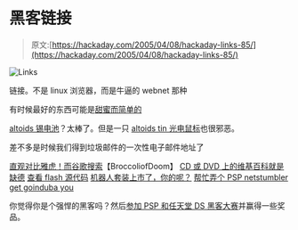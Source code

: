 # 黑客链接

> 原文:[https://hackaday.com/2005/04/08/hackaday-links-85/](https://hackaday.com/2005/04/08/hackaday-links-85/)

![Links](../Images/571a53da51046b6174a8d2179411961c.png)

链接。不是 linux 浏览器，而是牛逼的 webnet 那种

有时候最好的东西可能是[甜蜜而简单的](http://www.thwartdesign.com/progresspg/withoutpg/dwor_ball.html)

[altoids 锡电池](http://ipod.hackaday.com/entry/2645310329796286/)？太棒了。但是一只 [altoids tin 光电鼠标](http://www.flickr.com/photos/drewish/7836107/in/pool-make/)也很邪恶。

差不多是时候我们得到垃圾邮件的一次性电子邮件地址了

[直观对比雅虎！而谷歌搜索](http://www.langreiter.com/exec/yahoo-vs-google.html)【BroccoliofDoom】
[CD 或 DVD 上的维基百科就是缺德](http://www.zdnet.com.au/news/software/0,2000061733,39187583,00.htm)
[查看 flash 源代码](http://www.markme.com/mesh/archives/007432.cfm)
[机器人套装上市了，你的呢？](http://engadget.com/entry/1234000443039355/)
[帮忙弄个 PSP netstumbler get goin](http://psp.dubayou.com/)[duba you](http://www.dubayou.com)

你觉得你是个强悍的黑客吗？然后[参加 PSP 和任天堂 DS 黑客大赛](http://engadget.com/entry/1234000280039074/)并赢得一些奖品。